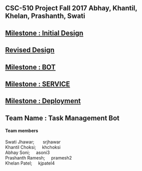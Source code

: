 ## CSC-510 Project Fall 2017 Abhay, Khantil, Khelan, Prashanth, Swati

## [Milestone : Initial Design](./Design.md) 
## [Revised Design](./Design_1.2.md)
## [Milestone : BOT](./BOT.md)
## [Milestone : SERVICE](https://github.ncsu.edu/asoni3/CSC510-Project/blob/milestone_service/SERVICE.md)
## [Milestone : Deployment](https://github.ncsu.edu/asoni3/CSC510-Project/tree/milestone_deployment/tmbot)
## Team Name : Task Management Bot

#### Team members

Swati Jhawar; &nbsp; &nbsp; &nbsp; srjhawar <br>
Khantil Choksi; &nbsp; &nbsp; khchoksi <br>
Abhay Soni; &nbsp; &nbsp; asoni3 <br>
Prashanth Ramesh; &nbsp; &nbsp; pramesh2 <br>
Khelan Patel; &nbsp; &nbsp; kjpatel4 <br>
    
